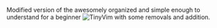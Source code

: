 Modified version of the awesomely organized and simple enough to understand for a beginner ![TinyVim](https://github.com/NvChad/tinyvim.git) with some removals and addition.
